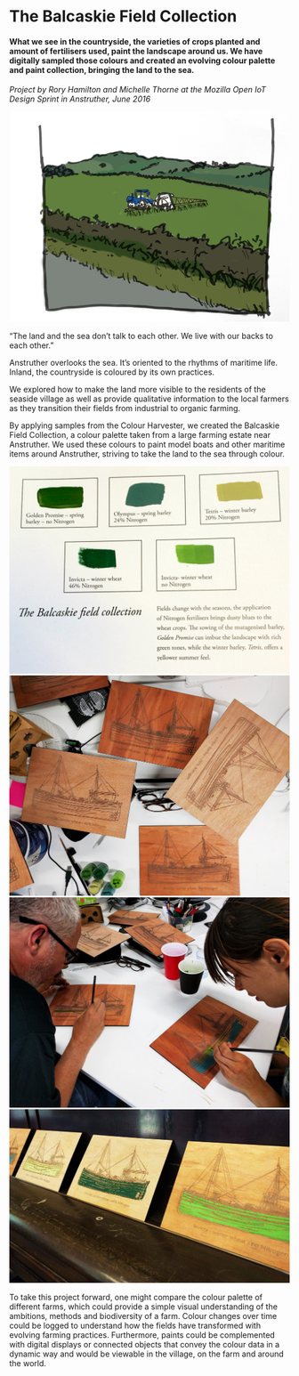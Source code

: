 # The Balcaskie Field Collection

#### What we see in the countryside, the varieties of crops planted and amount of fertilisers used, paint the landscape around us. We have digitally sampled those colours and created an evolving colour palette and paint collection, bringing the land to the sea.

*Project by Rory Hamilton and Michelle Thorne at the Mozilla Open IoT Design Sprint in Anstruther, June 2016*

<img src="img/small_field.jpg">

“The land and the sea don’t talk to each other. We live with our backs to each other.”

Anstruther overlooks the sea. It’s oriented to the rhythms of maritime life. Inland, the countryside is coloured by its own practices.

We explored how to make the land more visible to the residents of the seaside village as well as provide qualitative information to the local farmers as they transition their fields from industrial to organic farming.

By applying samples from the Colour Harvester, we created the Balcaskie Field Collection, a colour palette taken from a large farming estate near Anstruther. We used these colours to paint model boats and other maritime items around Anstruther, striving to take the land to the sea through colour.

<img src="img/colours_book.jpg">
<img src="img/uncoloured_ships.jpg">
<img src="img/painting_ships.jpg">
<img src="img/painted_ships.jpg">

To take this project forward, one might compare the colour palette of different farms, which could provide a simple visual understanding of the ambitions, methods and biodiversity of a farm. Colour changes over time could be logged to understand how the fields have transformed with evolving farming practices.  Furthermore, paints could be complemented with digital displays or connected objects that convey the colour data in a dynamic way and would be viewable in the village, on the farm and around the world.
